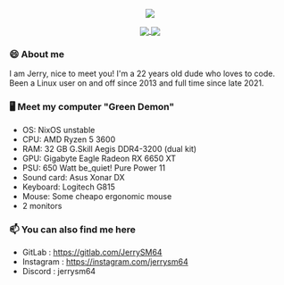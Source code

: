 <!--
**JerrySM64/JerrySM64** is a ✨ _special_ ✨ repository because its `README.md` (this file) appears on your GitHub profile.

Here are some ideas to get you started:

- 🔭 I’m currently working on ...
- 🌱 I’m currently learning ...
- 👯 I’m looking to collaborate on ...
- 🤔 I’m looking for help with ...
- 💬 Ask me about ...
- 📫 How to reach me: ...
- 😄 Pronouns: ...
- ⚡ Fun fact: ...
-->

<p align="center"><a href="https://github.com/anuraghazra/github-readme-stats">
  <img align="center" src="https://github-readme-stats.vercel.app/api?username=jerrysm64&show_icons=true&theme=chartreuse-dark" />
</a></p>

<p align="center"><a href="https://github.com/jerrysm64/dotfiles">
  <img align="center" src="https://github-readme-stats.vercel.app/api/pin/?username=jerrysm64&repo=dotfiles&show_icons=true&theme=chartreuse-dark&locale=de" />
</a>
<a href="https://github.com/jerrysm64/xwayland-video-bridge-quick-setup">
  <img align="center" src="https://github-readme-stats.vercel.app/api/pin/?username=jerrysm64&repo=xwayland-video-bridge-quick-setup&show_icons=true&theme=chartreuse-dark&locale=de" />
</a></p>

### 😄 About me
I am Jerry, nice to meet you! I'm a 22 years old dude who loves to code. Been a Linux user on and off since 2013 and full time since late 2021.

### 🖥️ Meet my computer "Green Demon"
- OS: NixOS unstable
- CPU: AMD Ryzen 5 3600
- RAM: 32 GB G.Skill Aegis DDR4-3200 (dual kit)
- GPU: Gigabyte Eagle Radeon RX 6650 XT
- PSU: 650 Watt be_quiet! Pure Power 11
- Sound card: Asus Xonar DX
- Keyboard: Logitech G815
- Mouse: Some cheapo ergonomic mouse
- 2 monitors

### 📫 You can also find me here
- GitLab     : <https://gitlab.com/JerrySM64>
- Instagram  : <https://instagram.com/jerrysm64>
- Discord    : jerrysm64

